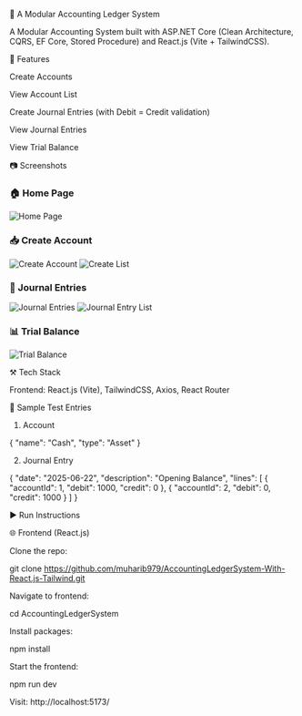 💼 A Modular Accounting Ledger System

A Modular Accounting System built with ASP.NET Core (Clean Architecture, CQRS, EF Core, Stored Procedure) and React.js (Vite + TailwindCSS).

🚀 Features

Create Accounts

View Account List

Create Journal Entries (with Debit = Credit validation)

View Journal Entries

View Trial Balance


📷 Screenshots

### 🏠 Home Page

![Home Page](screenshots/Home.png)


### 📥 Create Account
![Create Account](screenshots/create-account.png)
![Create List](screenshots/account-list.png)


### 📄 Journal Entries
![Journal Entries](screenshots/journal-entries.png)
![Journal Entry List](screenshots/journalEntry-list.png)

### 📊 Trial Balance

![Trial Balance](screenshots/trial-balance.png)


⚒️ Tech Stack


Frontend: React.js (Vite), TailwindCSS, Axios, React Router


🧲 Sample Test Entries

1. Account

{
  "name": "Cash",
  "type": "Asset"
}

2. Journal Entry

{
  "date": "2025-06-22",
  "description": "Opening Balance",
  "lines": [
    { "accountId": 1, "debit": 1000, "credit": 0 },
    { "accountId": 2, "debit": 0, "credit": 1000 }
  ]
}

▶️ Run Instructions

🌐 Frontend (React.js)

Clone the repo:

git clone https://github.com/muharib979/AccountingLedgerSystem-With-React.js-Tailwind.git


Navigate to frontend:

cd AccountingLedgerSystem

Install packages:

npm install

Start the frontend:

npm run dev

Visit: http://localhost:5173/

